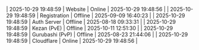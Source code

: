 | 2025-10-29 19:48:59 | Website | Online | 2025-10-29 19:48:56 |
| 2025-10-29 19:48:59 | Registration | Offline | 2025-09-09 16:40:23 |
| 2025-10-29 19:48:59 | Auth Server | Offline | 2025-08-18 09:33:31 |
| 2025-10-29 19:48:59 | Kezan (PvE) | Offline | 2025-10-11 12:51:30 |
| 2025-10-29 19:48:59 | Gurubashi (PvP) | Offline | 2025-08-23 21:44:06 |
| 2025-10-29 19:48:59 | Cloudflare | Online | 2025-10-29 19:48:56 |
